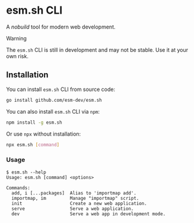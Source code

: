 # esm.sh CLI

A _nobuild_ tool for modern web development.

> [!WARNING]
> The `esm.sh` CLI is still in development and may not be stable. Use it at your own risk.

## Installation

You can install `esm.sh` CLI from source code:

```bash
go install github.com/esm-dev/esm.sh
```

You can also install `esm.sh` CLI via `npm`:

```bash
npm install -g esm.sh
```

Or use `npx` without installation:

```bash
npx esm.sh [command]
```

### Usage

```
$ esm.sh --help
Usage: esm.sh [command] <options>

Commands:
  add, i [...packages]  Alias to 'importmap add'.
  importmap, im         Manage "importmap" script.
  init                  Create a new web application.
  serve                 Serve a web application.
  dev                   Serve a web app in development mode.
```
